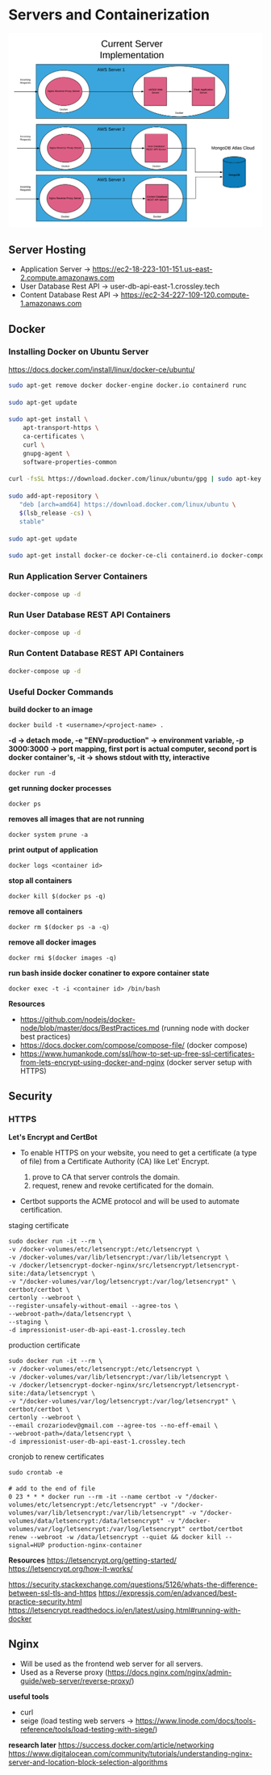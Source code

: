 # Servers and Containerization

![Server Architecture](images/server-architecture-diagram.png)

## Server Hosting

- Application Server -> https://ec2-18-223-101-151.us-east-2.compute.amazonaws.com
- User Database Rest API -> user-db-api-east-1.crossley.tech
- Content Database Rest API -> https://ec2-34-227-109-120.compute-1.amazonaws.com

## Docker 

### Installing Docker on Ubuntu Server
https://docs.docker.com/install/linux/docker-ce/ubuntu/

```bash
sudo apt-get remove docker docker-engine docker.io containerd runc

sudo apt-get update

sudo apt-get install \
    apt-transport-https \
    ca-certificates \
    curl \
    gnupg-agent \
    software-properties-common

curl -fsSL https://download.docker.com/linux/ubuntu/gpg | sudo apt-key add -

sudo add-apt-repository \
   "deb [arch=amd64] https://download.docker.com/linux/ubuntu \
   $(lsb_release -cs) \
   stable"

sudo apt-get update

sudo apt-get install docker-ce docker-ce-cli containerd.io docker-compose

```

### Run Application Server Containers

```bash
docker-compose up -d
```

### Run User Database REST API Containers

```bash
docker-compose up -d
```

### Run Content Database REST API Containers

```bash
docker-compose up -d
```

### Useful Docker Commands

**build docker to an image**
```
docker build -t <username>/<project-name> . 
``` 

**-d -> detach mode, -e "ENV=production" -> environment variable, -p 3000:3000 -> port mapping, first port is actual computer, second port is docker container's, -it -> shows stdout with tty, interactive**
```
docker run -d
``` 

**get running docker processes**
```
docker ps 
``` 

**removes all images that are not running**
```
docker system prune -a
``` 

**print output of application**
```
docker logs <container id>
``` 

**stop all containers**
```
docker kill $(docker ps -q)
```

**remove all containers**
```
docker rm $(docker ps -a -q)
``` 

**remove all docker images**
```
docker rmi $(docker images -q) 
``` 

**run bash inside docker conatiner to expore container state**
```
docker exec -t -i <container id> /bin/bash
``` 

**Resources**

- https://github.com/nodejs/docker-node/blob/master/docs/BestPractices.md (running node with docker best practices)
- https://docs.docker.com/compose/compose-file/ (docker compose)
- https://www.humankode.com/ssl/how-to-set-up-free-ssl-certificates-from-lets-encrypt-using-docker-and-nginx (docker server setup with HTTPS)


## Security

### HTTPS

**Let's Encrypt and CertBot**
- To enable HTTPS on your website, you need to get a certificate (a type of file) from a Certificate Authority (CA) like Let' Encrypt.
    1. prove to CA that server controls the domain.
    2. request, renew and revoke certificated for the domain.

- Certbot supports the ACME protocol and will be used to automate certification.

staging certificate
```
sudo docker run -it --rm \
-v /docker-volumes/etc/letsencrypt:/etc/letsencrypt \
-v /docker-volumes/var/lib/letsencrypt:/var/lib/letsencrypt \
-v /docker/letsencrypt-docker-nginx/src/letsencrypt/letsencrypt-site:/data/letsencrypt \
-v "/docker-volumes/var/log/letsencrypt:/var/log/letsencrypt" \
certbot/certbot \
certonly --webroot \
--register-unsafely-without-email --agree-tos \
--webroot-path=/data/letsencrypt \
--staging \
-d impressionist-user-db-api-east-1.crossley.tech
```

production certificate
```
sudo docker run -it --rm \
-v /docker-volumes/etc/letsencrypt:/etc/letsencrypt \
-v /docker-volumes/var/lib/letsencrypt:/var/lib/letsencrypt \
-v /docker/letsencrypt-docker-nginx/src/letsencrypt/letsencrypt-site:/data/letsencrypt \
-v "/docker-volumes/var/log/letsencrypt:/var/log/letsencrypt" \
certbot/certbot \
certonly --webroot \
--email crozariodev@gmail.com --agree-tos --no-eff-email \
--webroot-path=/data/letsencrypt \
-d impressionist-user-db-api-east-1.crossley.tech
```

cronjob to renew certificates

```
sudo crontab -e

# add to the end of file
0 23 * * * docker run --rm -it --name certbot -v "/docker-volumes/etc/letsencrypt:/etc/letsencrypt" -v "/docker-volumes/var/lib/letsencrypt:/var/lib/letsencrypt" -v "/docker-volumes/data/letsencrypt:/data/letsencrypt" -v "/docker-volumes/var/log/letsencrypt:/var/log/letsencrypt" certbot/certbot renew --webroot -w /data/letsencrypt --quiet && docker kill --signal=HUP production-nginx-container
```



**Resources**
https://letsencrypt.org/getting-started/
https://letsencrypt.org/how-it-works/

https://security.stackexchange.com/questions/5126/whats-the-difference-between-ssl-tls-and-https
https://expressjs.com/en/advanced/best-practice-security.html
https://letsencrypt.readthedocs.io/en/latest/using.html#running-with-docker

## Nginx

- Will be used as the frontend web server for all servers.
- Used as a Reverse proxy (https://docs.nginx.com/nginx/admin-guide/web-server/reverse-proxy/)


**useful tools**
- curl
- seige (load testing web servers -> https://www.linode.com/docs/tools-reference/tools/load-testing-with-siege/) 


**research later**
https://success.docker.com/article/networking
https://www.digitalocean.com/community/tutorials/understanding-nginx-server-and-location-block-selection-algorithms





